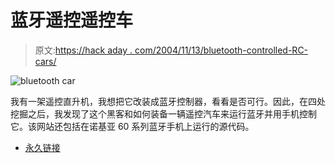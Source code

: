 # 蓝牙遥控遥控车

> 原文:[https://hack aday . com/2004/11/13/bluetooth-controlled-RC-cars/](https://hackaday.com/2004/11/13/bluetooth-controlled-rc-cars/)

![bluetooth car](img/62117b22422566bcc21c8798d39ff7bc.png)

我有一架遥控直升机，我想把它改装成蓝牙控制器，看看是否可行。因此，在四处挖掘之后，我发现了这个黑客和如何装备一辆遥控汽车来运行蓝牙并用手机控制它。该网站还包括在诺基亚 60 系列蓝牙手机上运行的源代码。

*   [永久链接](http://www.oefai.at/~alexsee/BlueCar/)